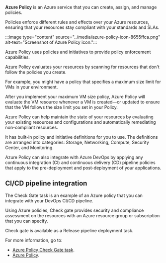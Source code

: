 **Azure Policy** is an Azure service that you can create, assign, and manage policies.

Policies enforce different rules and effects over your Azure resources, ensuring that your resources stay compliant with your standards and SLAs.

:::image type="content" source="../media/azure-policy-icon-8655ffca.png" alt-text="Screenshot of Azure Policy icon.":::


Azure Policy uses policies and initiatives to provide policy enforcement capabilities.

Azure Policy evaluates your resources by scanning for resources that don't follow the policies you create.

For example, you might have a policy that specifies a maximum size limit for VMs in your environment.

After you implement your maximum VM size policy, Azure Policy will evaluate the VM resource whenever a VM is created—or updated to ensure that the VM follows the size limit you set in your Policy.

Azure Policy can help maintain the state of your resources by evaluating your existing resources and configurations and automatically remediating non-compliant resources.

It has built-in policy and initiative definitions for you to use. The definitions are arranged into categories: Storage, Networking, Compute, Security Center, and Monitoring.

Azure Policy can also integrate with Azure DevOps by applying any continuous integration (CI) and continuous delivery (CD) pipeline policies that apply to the pre-deployment and post-deployment of your applications.

## CI/CD pipeline integration

The Check Gate task is an example of an Azure policy that you can integrate with your DevOps CI/CD pipeline.

Using Azure policies, Check gate provides security and compliance assessment on the resources with an Azure resource group or subscription that you can specify.

Check gate is available as a Release pipeline deployment task.

For more information, go to:

 -  [Azure Policy Check Gate task](/azure/devops/pipelines/tasks/deploy/azure-policy-check-gate).
 -  [Azure Policy](https://azure.microsoft.com/services/azure-policy/).
